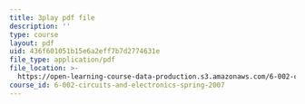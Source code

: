 ```yaml
---
title: 3play pdf file
description: ''
type: course
layout: pdf
uid: 436f601051b15e6a2eff7b7d2774631e
file_type: application/pdf
file_location: >-
  https://open-learning-course-data-production.s3.amazonaws.com/6-002-circuits-and-electronics-spring-2007/436f601051b15e6a2eff7b7d2774631e_TXJIhDHtHSI.pdf
course_id: 6-002-circuits-and-electronics-spring-2007
---
```

